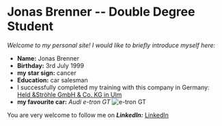 # Jonas Brenner -- Double Degree Student 
*Welcome to my personal site!*
*I would like to briefly introduce myself here:*
- **Name:** Jonas Brenner
- **Birthday:** 3rd July 1999
- **my star sign:** cancer
- **Education:** car salesman
- I successfully completed my training with this company in Germany: [Held &Ströhle GmbH & Co. KG in Ulm](https://www.held-stroehle.de/)
- **my favourite car:** *Audi e-tron GT* ![e-tron GT](https://ev-database.org/img/auto/Audi_e-tron_GT_RS/Audi_e-tron_GT_RS-01.jpg)

You are very welcome to follow me on ***LinkedIn:*** [LinkedIn](www.linkedin.com/in/jonas-brenner-abb6861b4)
